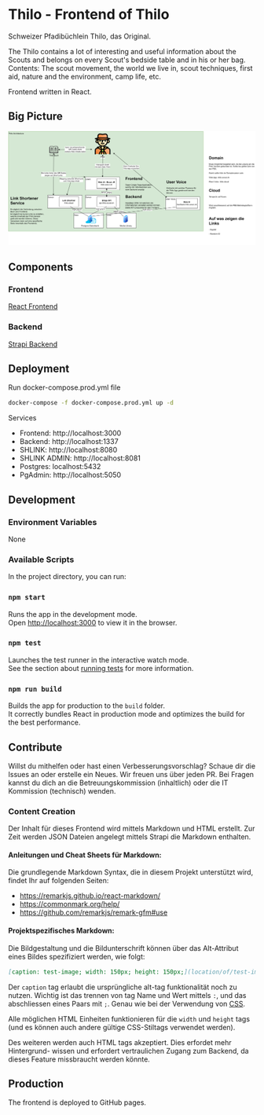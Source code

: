 # Thilo - Frontend of Thilo
Schweizer Pfadibüchlein Thilo, das Original.

The Thilo contains a lot of interesting and useful information about the Scouts and belongs on every Scout's bedside table and in his or her bag. Contents: The scout movement, the world we live in, scout techniques, first aid, nature and the environment, camp life, etc.

Frontend written in React.

## Big Picture
![Architecture](./documentation/architecture.png)

## Components
### Frontend
[React Frontend](https://github.com/scout-ch/thilo/tree/master/src)

### Backend
[Strapi Backend](https://github.com/scout-ch/thilo-api)

## Deployment
Run docker-compose.prod.yml file

```bash
docker-compose -f docker-compose.prod.yml up -d
```

Services
- Frontend: http://localhost:3000
- Backend: http://localhost:1337
- SHLINK: http://localhost:8080
- SHLINK ADMIN: http://localhost:8081
- Postgres: localhost:5432
- PgAdmin: http://localhost:5050

## Development
### Environment Variables
None

### Available Scripts
In the project directory, you can run:

### `npm start`
Runs the app in the development mode.\
Open [http://localhost:3000](http://localhost:3000) to view it in the browser.

### `npm test`

Launches the test runner in the interactive watch mode.\
See the section about [running tests](https://facebook.github.io/create-react-app/docs/running-tests) for more information.

### `npm run build`
Builds the app for production to the `build` folder.\
It correctly bundles React in production mode and optimizes the build for the best performance.

## Contribute
Willst du mithelfen oder hast einen Verbesserungsvorschlag?
Schaue dir die Issues an oder erstelle ein Neues.
Wir freuen uns über jeden PR.
Bei Fragen kannst du dich an die Betreuungskommission (inhaltlich) oder die IT Kommission (technisch) wenden.

### Content Creation
Der Inhalt für dieses Frontend wird mittels Markdown und HTML erstellt. Zur Zeit
werden JSON Dateien angelegt mittels Strapi die Markdown enthalten.

#### Anleitungen und Cheat Sheets für Markdown:
Die grundlegende Markdown Syntax, die in diesem Projekt unterstützt wird, findet
Ihr auf folgenden Seiten: 
- https://remarkjs.github.io/react-markdown/
- https://commonmark.org/help/
- https://github.com/remarkjs/remark-gfm#use
#### Projektspezifisches Markdown:
Die Bildgestaltung und die Bildunterschrift können über das Alt-Attribut eines Bildes spezifiziert werden, wie folgt:
```md
[caption: test-image; width: 150px; height: 150px;](location/of/test-image.jpg)
```
Der `caption` tag erlaubt die ursprüngliche alt-tag funktionalität noch zu nutzen. Wichtig ist das trennen von tag Name und Wert mittels `:`, und das abschliessen eines Paars mit `;`. Genau wie bei der Verwendung von [CSS](https://developer.mozilla.org/en-US/docs/Web/CSS).

Alle möglichen HTML Einheiten funktionieren für die `width` und `height` tags (und es können auch andere gültige CSS-Stiltags verwendet werden).

Des weiteren werden auch HTML tags akzeptiert. Dies erfordet mehr Hintergrund-
wissen und erfordert vertraulichen Zugang zum Backend, da dieses Feature 
missbraucht werden könnte. 

## Production
The frontend is deployed to GitHub pages.
